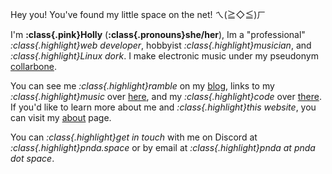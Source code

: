 Hey you! You've found my little space on the net! ㄟ(≧◇≦)ㄏ

I'm **:class{.pink}Holly** (**:class{.pronouns}she/her**), Im a "professional" 
*:class{.highlight}web developer*, hobbyist *:class{.highlight}musician*, and 
*:class{.highlight}Linux dork*. I make electronic music under my pseudonym [collarbone](/music).

You can see me *:class{.highlight}ramble* on my [blog](/words), links to my 
*:class{.highlight}music* over [here](/music), and my *:class{.highlight}code* over [there](/code).
If you'd like to learn more about me and *:class{.highlight}this website*, you can visit my
[about](/about) page.

You can *:class{.highlight}get in touch* with me on Discord at *:class{.highlight}pnda.space* or by
email at *:class{.highlight}pnda at pnda dot space*.
